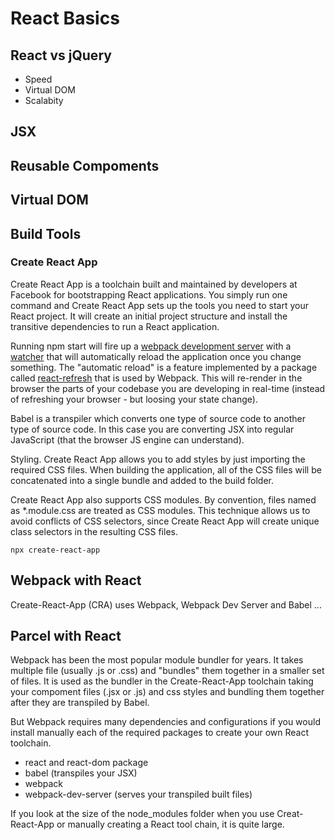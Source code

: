 # React Basics

## React vs jQuery

- Speed
- Virtual DOM
- Scalabity 

## JSX


## Reusable Compoments


## Virtual DOM

## Build Tools

### Create React App

Create React App is a toolchain built and maintained by developers at Facebook for bootstrapping React applications. You simply run one command and Create React App sets up the tools you need to start your React project. It will create an initial project structure and install the transitive dependencies to run a React application.

Running npm start will fire up a <a href="https://webpack.js.org/configuration/dev-server/">webpack development server</a> with a <a href="https://webpack.js.org/configuration/watch/#watch">watcher</a> that will automatically reload the application once you change something. The "automatic reload" is a feature implemented by a package called <a href="https://www.npmjs.com/package/react-refresh">react-refresh</a> that is used by Webpack. This will re-render in the browser the parts of your codebase you are developing in real-time (instead of refreshing your browser - but loosing your state change).

Babel is a transpiler which converts one type of source code to another type of source code. In this case you are converting JSX into regular JavaScript (that the browser JS engine can understand). 

Styling. Create React App allows you to add styles by just importing the required CSS files. When building the application, all of the CSS files will be concatenated into a single bundle and added to the build folder.  
  
Create React App also supports CSS modules. By convention, files named as *.module.css are treated as CSS modules. This technique allows us to avoid conflicts of CSS selectors, since Create React App will create unique class selectors in the resulting CSS files.

```JS
npx create-react-app
```


## Webpack with React

Create-React-App (CRA) uses Webpack, Webpack Dev Server and Babel ...



## Parcel with React

Webpack has been the most popular module bundler for years. It takes multiple file (usually .js or .css) and "bundles" them together in a smaller set of files. It is used as the bundler in the Create-React-App toolchain taking your compoment files (.jsx or .js) and css styles and bundling them together after they are transpiled by Babel. 

But Webpack requires many dependencies and configurations if you would install manually each of the required packages to create your own React toolchain.

  - react and react-dom package
  - babel (transpiles your JSX)
  - webpack
  - webpack-dev-server (serves your transpiled built files)

If you look at the size of the node_modules folder when you use Creat-React-App or manually creating a React tool chain, it is quite large.



